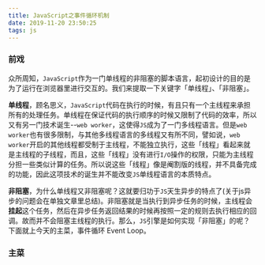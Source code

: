 ```yaml
---
title: JavaScript之事件循环机制
date: 2019-11-20 23:50:25
tags: js
---
```

### 前戏
众所周知，`JavaScript`作为一门单线程的非阻塞的脚本语言，起初设计的目的是为了运行在浏览器里进行交互的。我们来提取一下关键字「单线程」、「非阻塞」。

**单线程**，顾名思义，`JavaScript`代码在执行的时候，有且只有一个主线程来承担所有的处理任务。单线程在保证代码的执行顺序的时候又限制了代码的效率，所以又有另一门技术诞生--`web worker`，这使得`JS`成为了一门多线程语言。但是`web worker`也有很多限制，与其他多线程语言的多线程又有所不同，譬如说，`web worker`开启的其他线程都受制于主线程，不能独立执行，这些「线程」看起来就是主线程的子线程，而且，这些「线程」没有进行`I/O`操作的权限，只能为主线程分担一些类似计算的任务。所以说这些「线程」像是阉割版的线程，并不具备完成的功能，因此这项技术的诞生并不能改变`JS`单线程语言的本质特点。

**非阻塞**，为什么单线程又非阻塞呢？这就要归功于`JS`天生异步的特点了(关于js异步的问题会在单独文章里总结)。非阻塞就是当执行到异步任务的时候，主线程会**挂起**这个任务，然后在异步任务返回结果的时候再按照一定的规则去执行相应的回调。故而并不会阻塞主线程的执行。那么，`JS`引擎是如何实现「非阻塞」的呢？下面就上今天的主菜，事件循环 Event Loop。

### 主菜
